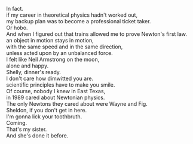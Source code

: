 

In fact.    
if my career in theoretical physics hadn't worked out,   
my backup plan was to become a professional ticket taker.   
Or hobo.   
And when I figured out that trains allowed me to prove Newton's first law.   
an object in motion stays in motion,   
with the same speed and in the same direction,   
unless acted upon by an unbalanced force.   
I felt like Neil Armstrong on the moon,   
alone and happy.   
Shelly, dinner's ready.   
I don't care how dimwitted you are.      
scientific principles have to make you smile.   
Of course, nobody I knew in East Texas,   
in 1989 cared about Newtonian physics.   
The only Newtons they cared about were Wayne and Fig.   
Sheldon, if you don't get in here.   
I'm gonna lick your toothbruth.   
Coming.   
That's my sister.   
And she's done it before.   





